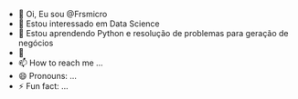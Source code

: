 - 👋 Oi, Eu sou @Frsmicro
- 👀 Estou interessado em Data Science
- 🌱 Estou aprendendo Python e resolução de problemas para geração de negócios
- 💞️  
- 📫 How to reach me ...
- 😄 Pronouns: ...
- ⚡ Fun fact: ...

<!---
Frsmicro/Frsmicro is a ✨ special ✨ repository because its `README.md` (this file) appears on your GitHub profile.
You can click the Preview link to take a look at your changes.
--->

